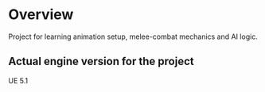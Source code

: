 # Overview
Project for learning animation setup, melee-combat mechanics and AI logic.

## Actual engine version for the project
UE 5.1 